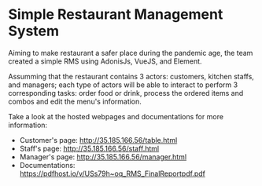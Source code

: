 # Simple Restaurant Management System

Aiming to make restaurant a safer place during the pandemic age, the team created a simple RMS using AdonisJs, VueJS, and Element. 

Assumming that the restaurant contains 3 actors: customers, kitchen staffs, and managers; each type of actors will be able to interact to perform 3 corresponding tasks: order food or drink, process the ordered items and combos and edit the menu's information.

Take a look at the hosted webpages and documentations for more information: 
- Customer's page: http://35.185.166.56/table.html
- Staff's page: http://35.185.166.56/staff.html
- Manager's page: http://35.185.166.56/manager.html
- Documentations: https://pdfhost.io/v/USs79h~oq_RMS_FinalReportpdf.pdf
